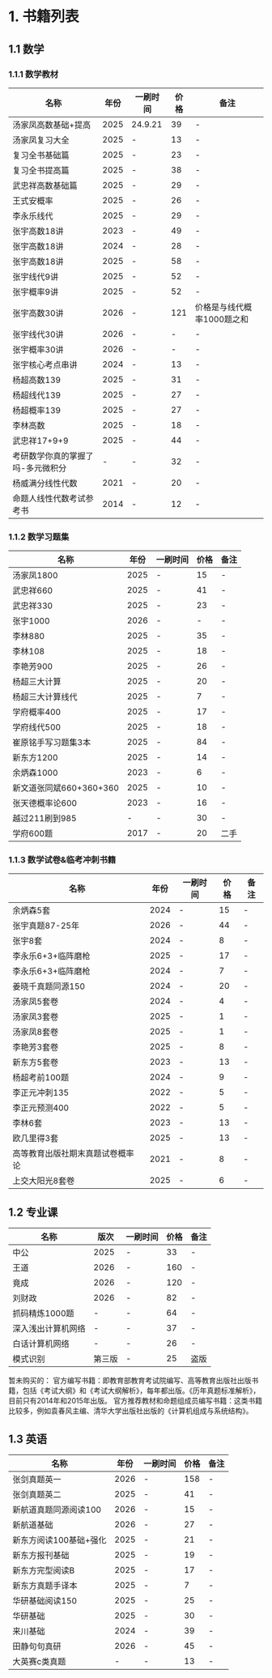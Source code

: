 # 1. 书籍列表

## 1.1 数学

### 1.1.1 数学教材

| 名称 | 年份 | 一刷时间 | 价格 | 备注 |
| --- | --- | --- | --- | --- |
| 汤家凤高数基础+提高 | 2025 | 24.9.21 | 39 | - |
| 汤家凤复习大全 | 2025 | - | 13 | - |
| 复习全书基础篇 | 2025 | - | 23 | - |
| 复习全书提高篇 | 2025 | - | 38 | - |
| 武忠祥高数基础篇 | 2025 | - | 29 | - |
| 王式安概率 | 2025 | - | 26 | - |
| 李永乐线代 | 2025 | - | 29 | - |
| 张宇高数18讲 | 2023 | - | 49 | - |
| 张宇高数18讲 | 2024 | - | 28 | - |
| 张宇高数18讲 | 2025 | - | 58 | - |
| 张宇线代9讲 | 2025 | - | 52 | - |
| 张宇概率9讲 | 2025 | - | 52 | - |
| 张宇高数30讲 | 2026 | - | 121 | 价格是与线代概率1000题之和 |
| 张宇线代30讲 | 2026 | - | - | - |
| 张宇概率30讲 | 2026 | - | - | - |
| 张宇核心考点串讲 | 2024 | - | 13 | - |
| 杨超高数139 | 2025 | - | 31 | - |
| 杨超线代139 | 2025 | - | 27 | - |
| 杨超概率139 | 2025 | - | 27 | - |
| 李林高数 | 2025 | - | 18 | - |
| 武忠祥17+9+9 | 2025 | - | 44 | - |
| 考研数学你真的掌握了吗-多元微积分 | - | - | 32 | - |
| 杨威满分线性代数 | 2021 | - | 20 | - |
| 命题人线性代数考试参考书 | 2014 | - | 12 | - |


### 1.1.2 数学习题集

| 名称 | 年份 | 一刷时间 | 价格 | 备注 |
| --- | --- | --- | --- | --- |
| 汤家凤1800 | 2025 | - | 15 | - |
| 武忠祥660 | 2025 | - | 41 | - |
| 武忠祥330 | 2025 | - | 23 | - |
| 张宇1000 | 2026 | - | - | - |
| 李林880 | 2025 | - | 35 | - |
| 李林108 | 2025 | - | 18 | - |
| 李艳芳900 | 2025 | - | 26 | - |
| 杨超三大计算 | 2025 | - | 20 | - |
| 杨超三大计算线代 | 2025 | - | 7 | - |
| 学府概率400 | 2025 | - | 17 | - |
| 学府线代500 | 2025 | - | 18 | - |
| 崔原铭手写习题集3本 | 2025 | - | 84 | - |
| 新东方1200 | 2025 | - | 14 | - |
| 余炳森1000 | 2023 | - | 6 | - |
| 新文道张同斌660+360+360 | 2025 | - | 10 | - |
| 张天德概率论600 | 2023 | - | 16 | - |
| 越过211刷到985 | - | - | 30 | - |
| 学府600题 | 2017 | - | 20 | 二手 |





### 1.1.3 数学试卷&临考冲刺书籍

| 名称 | 年份 | 一刷时间 | 价格 | 备注 |
| --- | --- | --- | --- | --- |
| 余炳森5套 | 2024 | - | 15 | - |
| 张宇真题87-25年 | 2026 | - | 44 | - |
| 张宇8套 | 2024 | - | 8 | - |
| 李永乐6+3+临阵磨枪 | 2025 | - | 17 | - |
| 李永乐6+3+临阵磨枪 | 2024 | - | 7 | - |
| 姜晓千真题同源150 | 2024 | - | 20 | - |
| 汤家凤5套卷 | 2024 | - | 4 | - |
| 汤家凤3套卷 | 2025 | - | 1 | - |
| 汤家凤8套卷 | 2025 | - | 1 | - |
| 李艳芳3套卷 | 2025 | - | 8 | - |
| 新东方5套卷 | 2023 | - | 13 | - |
| 杨超考前100题 | 2024 | - | 9 | - |
| 李正元冲刺135 | 2022 | - | 5 | - |
| 李正元预测400 | 2022 | - | 5 | - |
| 李林6套 | 2023 | - | 13 | - |
| 欧几里得3套 | 2025 | - | 13 | - |
| 高等教育出版社期末真题试卷概率论 | 2021 | - | 8 | - |
| 上交大阳光8套卷 | 2025 | - | 6 | - |



## 1.2 专业课

| 名称 | 版次 | 一刷时间 | 价格 | 备注 |
| --- | --- | --- | --- | --- |
| 中公 | 2025 | - | 33 | - |
| 王道 | 2026 | - | 160 | - |
| 竟成 | 2026 | - | 120 | - |
| 刘财政 | 2026 | - | 82 | - |
| 抓码精炼1000题 | - | - | 64 | - |
| 深入浅出计算机网络 | - | - | 37 | - |
| 白话计算机网络 | - | - | 26 | - |
| 模式识别 | 第三版 | - | 25 | 盗版 |

暂未购买的：
官方编写书籍：即教育部教育考试院编写、高等教育出版社出版书籍，包括《考试大纲》和《考试大纲解析》，每年都出版。《历年真题标准解析》，目前只有2014年和2015年出版。
官方推荐教材和命题组成员编写书籍：这类书籍比较多，例如袁春风主编、清华大学出版社出版的《计算机组成与系统结构》。


## 1.3 英语

| 名称 | 年份 | 一刷时间 | 价格 | 备注 |
| --- | --- | --- | --- | --- |
| 张剑真题英一 | 2026 | - | 158 | - |
| 张剑真题英二 | 2025 | - | 41 | - |
| 新航道真题同源阅读100 | 2026 | - | 15 | - |
| 新航道基础 | 2026 | - | 27 | - |
| 新东方阅读100基础+强化 | 2025 | - | 21 | - |
| 新东方报刊基础 | 2025 | - | 19 | - |
| 新东方完型阅读B | 2025 | - | 17 | - |
| 新东方真题手译本 | 2025 | - | 7 | - |
| 华研基础阅读150 | 2025 | - | 25 | - |
| 华研基础 | 2025 | - | 30 | - |
| 来川基础 | 2024 | - | 39 | - |
| 田静句句真研 | 2026 | - | 45 | - |
| 大英赛c类真题 | - | - | 13 | - |

